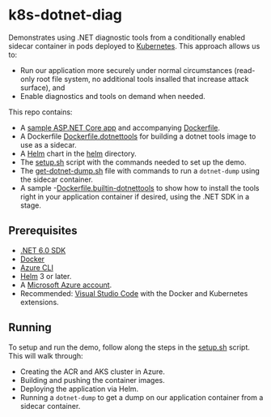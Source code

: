 # k8s-dotnet-diag

Demonstrates using .NET diagnostic tools from a conditionally enabled
sidecar container in pods deployed to [Kubernetes](https://kubernetes.io/).
This approach allows us to:

- Run our application more securely under normal circumstances
 (read-only root file system, no additional tools insalled that increase attack surface), and
- Enable diagnostics and tools on demand when needed.

This repo contains:

- A [sample ASP.NET Core app](./aspnetapp) and accompanying [Dockerfile](./Dockerfile).
- A Dockerfile [Dockerfile.dotnettools](./Dockerfile.dotnettools) for building a dotnet tools image to use as a sidecar.
- A [Helm](https://helm.sh) chart in the [helm](./helm/) directory.
- The [setup.sh](./setup.sh) script with the commands needed to set up the demo.
- The [get-dotnet-dump.sh](./get-dotnet-dump.sh) file with commands to run a `dotnet-dump` using the sidecar container.
- A sample -[Dockerfile.builtin-dotnettools](Dockerfile.builtin-dotnettools) to show how to install
  the tools right in your application container if desired, using the .NET SDK in a stage.

## Prerequisites

- [.NET 6.0 SDK](https://dotnet.microsoft.com/download/dotnet/6.0)
- [Docker](https://www.docker.com/products/docker-desktop)
- [Azure CLI](https://docs.microsoft.com/cli/azure/install-azure-cli?view=azure-cli-latest)
- [Helm](https://helm.sh) 3 or later.
- A [Microsoft Azure account](https://azure.microsoft.com/free/).
- Recommended: [Visual Studio Code](https://code.visualstudio.com/)
  with the Docker and Kubernetes extensions.

## Running

To setup and run the demo, follow along the steps in the [setup.sh](./setup.sh) script.
This will walk through:

- Creating the ACR and AKS cluster in Azure.
- Building and pushing the container images.
- Deploying the application via Helm.
- Running a `dotnet-dump` to get a dump on our application container from a sidecar container.
